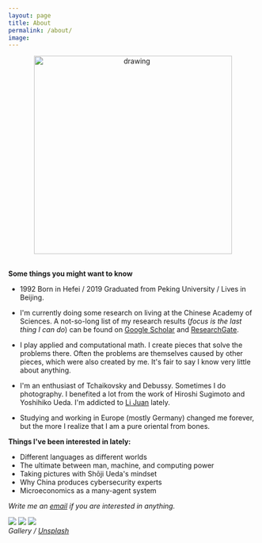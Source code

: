 ```yaml
---
layout: page
title: About
permalink: /about/
image: 
---
```


<div align="center">
  <img src="../images/xiao.jpg" alt="drawing" width="400"/>
</div>

<br/>

**Some things you might want to know**

- 1992 Born in Hefei / 2019 Graduated from Peking University / Lives in Beijing.

- I'm currently doing some research on living at the Chinese Academy of Sciences.
A not-so-long list of my research results (_focus is the last thing I can do_) can be found on <a href='https://scholar.google.com/citations?user=wFTQeXwAAAAJ&hl=en'>Google Scholar</a> and <a href='https://www.researchgate.net/profile/Tianbai_Xiao'>ResearchGate</a>.

- I play applied and computational math. I create pieces that solve the problems there. Often the problems are themselves caused by other pieces, which were also created by me. It's fair to say I know very little about anything.

- I'm an enthusiast of Tchaikovsky and Debussy. Sometimes I do photography. I benefited a lot from the work of Hiroshi Sugimoto and Yoshihiko Ueda. I'm addicted to [Li Juan](https://en.wikipedia.org/wiki/Li_Juan_(author)) lately. 

- Studying and working in Europe (mostly Germany) changed me forever, but the more I realize that I am a pure oriental from bones.

**Things I've been interested in lately:**
<ul>
    <li>Different languages as different worlds</li>
    <li>The ultimate between man, machine, and computing power</li>
    <li>Taking pictures with Shōji Ueda's mindset</li>
    <li>Why China produces cybersecurity experts</li>
    <li>Microeconomics as a many-agent system</li>
</ul>

_Write me an <a href='mailto:i@xiaotianbai.com'>email</a> if you are interested in anything._

<div class="gallery-box">
  <div class="gallery">
    <img src="/images/sea.jpg" loading="lazy">
    <img src="/images/sunflower.jpg" loading="lazy">
    <img src="/images/fish.jpg" loading="lazy">
  </div>
  <em>Gallery / <a href="https://unsplash.com/" target="_blank">Unsplash</a></em>
</div>
